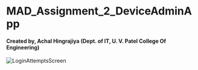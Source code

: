 # MAD_Assignment_2_DeviceAdminApp
#### Created by, Achal Hingrajiya (Dept. of IT, U. V. Patel College Of Engineering)
![LoginAttemptsScreen](https://user-images.githubusercontent.com/67894945/146521892-ed16b81d-c9b7-478b-b911-7f73b4574105.png)

